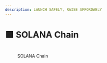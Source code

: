 ```yaml
---
description: LAUNCH SAFELY, RAISE AFFORDABLY
---
```


# 🟩 SOLANA Chain



<figure><img src=".gitbook/assets/SOLANA CHAIN FRONT.png" alt=""><figcaption><p>SOLANA Chain</p></figcaption></figure>
